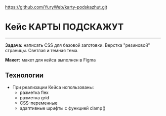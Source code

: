 https://github.com/YuryWeb/karty-podskazhut.git

# Кейс КАРТЫ ПОДСКАЖУТ

---

**Задача:** написать CSS для базовой заготовки. Верстка "резиновой" страницы. Светлая и темная тема.

**Макет:** макет для кейса выполнен в Figma

## Технологии

- При реализации Кейса использованы:
  - разметка flex
  - разметка grid
  - CSS-переменные
  - адаптивные шрифты с функцией clamp()
